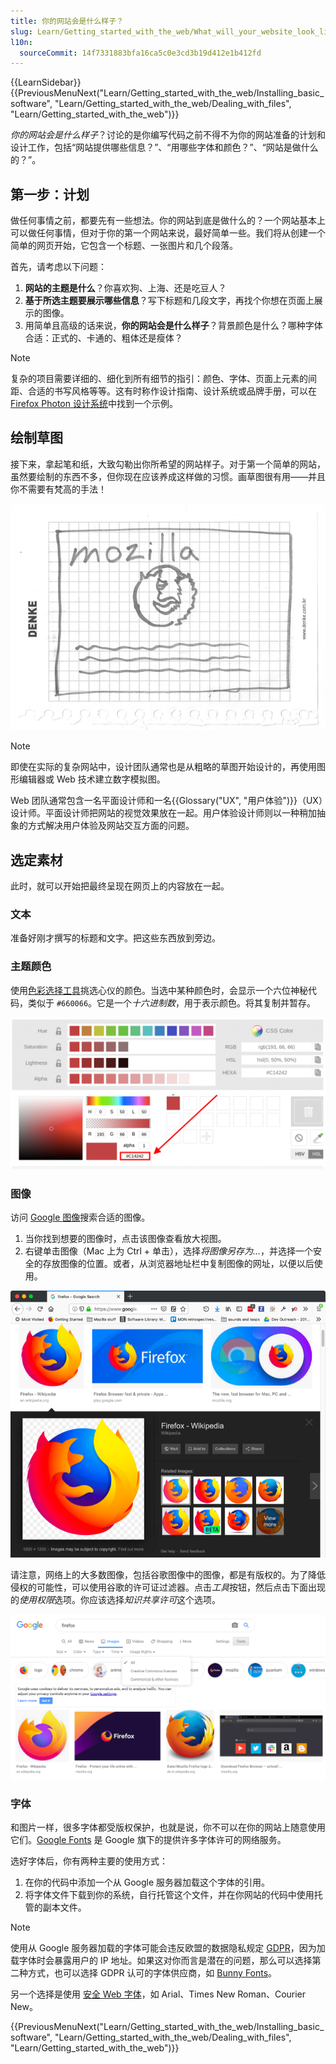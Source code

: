 ```yaml
---
title: 你的网站会是什么样子？
slug: Learn/Getting_started_with_the_web/What_will_your_website_look_like
l10n:
  sourceCommit: 14f7331883bfa16ca5c0e3cd3b19d412e1b412fd
---
```


{{LearnSidebar}}{{PreviousMenuNext("Learn/Getting_started_with_the_web/Installing_basic_software", "Learn/Getting_started_with_the_web/Dealing_with_files", "Learn/Getting_started_with_the_web")}}

_你的网站会是什么样子_？讨论的是你编写代码之前不得不为你的网站准备的计划和设计工作，包括“网站提供哪些信息？”、“用哪些字体和颜色？”、“网站是做什么的？”。

## 第一步：计划

做任何事情之前，都要先有一些想法。你的网站到底是做什么的？一个网站基本上可以做任何事情，但对于你的第一个网站来说，最好简单一些。我们将从创建一个简单的网页开始，它包含一个标题、一张图片和几个段落。

首先，请考虑以下问题：

1. **网站的主题是什么**？你喜欢狗、上海、还是吃豆人？
2. **基于所选主题要展示哪些信息**？写下标题和几段文字，再找个你想在页面上展示的图像。
3. 用简单且高级的话来说，**你的网站会是什么样子**？背景颜色是什么？哪种字体合适：正式的、卡通的、粗体还是瘦体？

> [!NOTE]
> 复杂的项目需要详细的、细化到所有细节的指引：颜色、字体、页面上元素的间距、合适的书写风格等等。这有时称作设计指南、设计系统或品牌手册，可以在 [Firefox Photon 设计系统](https://design.firefox.com/photon/)中找到一个示例。

## 绘制草图

接下来，拿起笔和纸，大致勾勒出你所希望的网站样子。对于第一个简单的网站，虽然要绘制的东西不多，但你现在应该养成这样做的习惯。画草图很有用——并且你不需要有梵高的手法！

![画在纸上的一个粗略的网站草图](website-drawing-scan.png)

> [!NOTE]
> 即使在实际的复杂网站中，设计团队通常也是从粗略的草图开始设计的，再使用图形编辑器或 Web 技术建立数字模拟图。
>
> Web 团队通常包含一名平面设计师和一名{{Glossary("UX", "用户体验")}}（UX）设计师。平面设计师把网站的视觉效果放在一起。用户体验设计师则以一种稍加抽象的方式解决用户体验及网站交互方面的问题。

## 选定素材

此时，就可以开始把最终呈现在网页上的内容放在一起。

### 文本

准备好刚才撰写的标题和文字。把这些东西放到旁边。

### 主题颜色

使用[色彩选择工具](/zh-CN/docs/Web/CSS/CSS_colors/Color_picker_tool)挑选心仪的颜色。当选中某种颜色时，会显示一个六位神秘代码，类似于 `#660066`。它是一个*十六进制数*，用于表示颜色。将其复制并暂存。

![MDN 文档网站上的色彩选择工具，包含 RGB、HSL、HEX 格式](color-picker.png)

### 图像

访问 [Google 图像](https://www.google.com/imghp)搜索合适的图像。

1. 当你找到想要的图像时，点击该图像查看放大视图。
2. 右键单击图像（Mac 上为 Ctrl + 单击），选择*将图像另存为...*，并选择一个安全的存放图像的位置。或者，从浏览器地址栏中复制图像的网址，以便以后使用。

![Google 图像上搜索项的搜索结果](updated-google-images.png)

请注意，网络上的大多数图像，包括谷歌图像中的图像，都是有版权的。为了降低侵权的可能性，可以使用谷歌的许可证过滤器。点击*工具*按钮，然后点击下面出现的*使用权限*选项。你应该选择*知识共享许可*这个选项。

![Google 图像上经知识共享许可过滤后的搜索结果](updated-google-images-licensing.png)

### 字体

和图片一样，很多字体都受版权保护，也就是说，你不可以在你的网站上随意使用它们。[Google Fonts](https://developers.google.com/fonts) 是 Google 旗下的提供许多字体许可的网络服务。

选好字体后，你有两种主要的使用方式：

1. 在你的代码中添加一个从 Google 服务器加载这个字体的引用。
2. 将字体文件下载到你的系统，自行托管这个文件，并在你网站的代码中使用托管的副本文件。

> [!NOTE]
> 使用从 Google 服务器加载的字体可能会违反欧盟的数据隐私规定 [GDPR](https://gdpr.eu/what-is-gdpr/)，因为加载字体时会暴露用户的 IP 地址。如果这对你而言是潜在的问题，那么可以选择第二种方式，也可以选择 GDPR 认可的字体供应商，如 [Bunny Fonts](https://fonts.bunny.net/about)。

另一个选择是使用 [安全 Web 字体](https://web.mit.edu/jmorzins/www/fonts.html)，如 Arial、Times New Roman、Courier New。

{{PreviousMenuNext("Learn/Getting_started_with_the_web/Installing_basic_software", "Learn/Getting_started_with_the_web/Dealing_with_files", "Learn/Getting_started_with_the_web")}}
